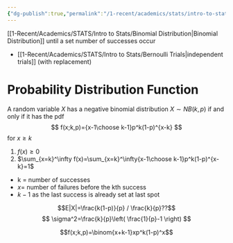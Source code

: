 ```yaml
---
{"dg-publish":true,"permalink":"/1-recent/academics/stats/intro-to-stats/negative-binomial-distribution/","created":"2024-04-14T19:01:13.473-04:00","updated":"2025-07-07T17:21:02.413-04:00"}
---
```


[[1-Recent/Academics/STATS/Intro to Stats/Binomial Distribution\|Binomial Distribution]] until a set number of successes occur
- [[1-Recent/Academics/STATS/Intro to Stats/Bernoulli Trials\|independent trials]] (with replacement)
# Probability Distribution Function
A random variable $X$ has a negative binomial distribution $X\sim NB(k,p)$ if and only if it has the pdf
$$
f(x;k,p)={x-1\choose k-1}p^k(1-p)^{x-k}
$$
for $x\geq k$
1. $f(x)\geq 0$
2. $\sum_{x=k}^\infty f(x)=\sum_{x=k}^\infty{x-1\choose k-1}p^k(1-p)^{x-k}=1$

- k = number of successes
- $x=$ number of failures before the kth success
- $k-1$ as the last success is already set at last spot

$$E|X|=\frac{k(1-p)}{p} / \frac{k}{p}??$$
$$
\sigma^2=\frac{k}{p}\left( \frac{1}{p}-1 \right)
$$

$$f(x;k,p)=\binom{x+k-1}xp^k(1-p)^x$$